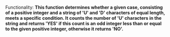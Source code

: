 Functionality: **This function determines whether a given case, consisting of a positive integer and a string of 'U' and 'D' characters of equal length, meets a specific condition. It counts the number of 'U' characters in the string and returns 'YES' if this count is an odd integer less than or equal to the given positive integer, otherwise it returns 'NO'.**